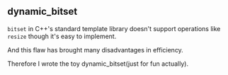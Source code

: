 ## dynamic_bitset

`bitset` in C++'s standard template library doesn't support operations like `resize` though it's easy to implement.

And this flaw has brought many disadvantages in efficiency.

Therefore I wrote the toy dynamic_bitset(just for fun actually).

